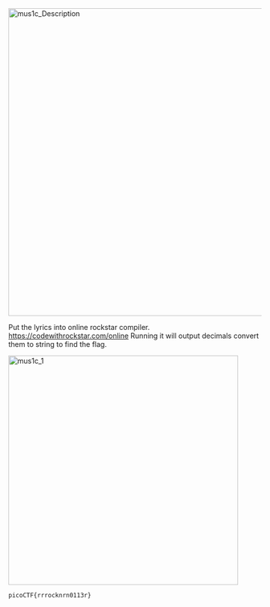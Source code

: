 
<img width="613" alt="mus1c_Description" src="https://github.com/sahinyurek/picoCTF-writeups/assets/62119201/216d758d-15cb-43ec-9744-2a023920ef70">

Put the lyrics into online rockstar compiler. https://codewithrockstar.com/online
Running it will output decimals convert them to string to find the flag.

<img width="457" alt="mus1c_1" src="https://github.com/sahinyurek/picoCTF-writeups/assets/62119201/ce866fae-f128-4020-b1cc-1fa2c4cb26de">

```shell
picoCTF{rrrocknrn0113r}
```
